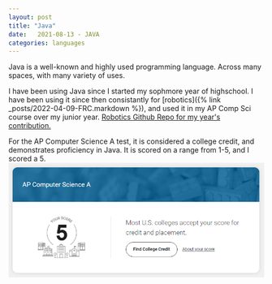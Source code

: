 ```yaml
---
layout: post
title: "Java"
date:   2021-08-13 - JAVA
categories: languages
---
```

Java is a well-known and highly used programming language.  Across many spaces, with many variety of uses.

I have been using Java since I started my sophmore year of highschool.  I have been using it since then consistantly for [robotics]({% link _posts/2022-04-09-FRC.markdown %}), and used it in my AP Comp Sci course over my junior year.  [Robotics Github Repo for my year's contribution.](https://github.com/FRC-8114/2022-2023_shared)

For the AP Computer Science A test, it is considered a college credit, and demonstrates proficiency in Java.  It is scored on a range from 1-5, and I scored a 5.
![My team, 8114, Getting a triple traversal in competiton](/imgs/apcompsci.png)
